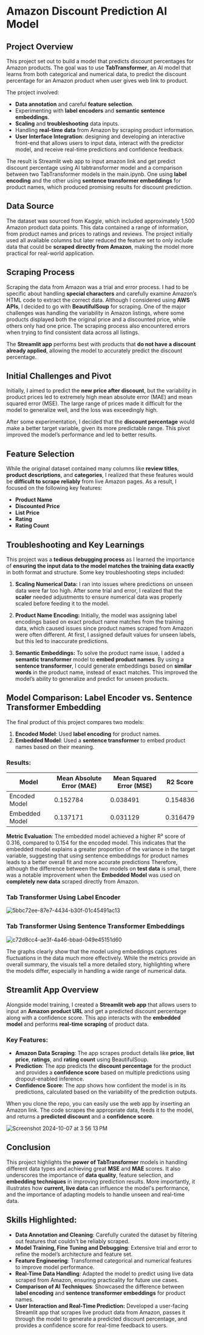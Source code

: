 # Amazon Discount Prediction AI Model

## Project Overview
This project set out to build a model that predicts discount percentages for Amazon products. The goal was to use **TabTransformer**, an AI model that learns from both categorical and numerical data, to predict the discount percentage for an Amazon product when user gives web link to product.

The project involved:
- **Data annotation** and careful **feature selection**.
- Experimenting with **label encoders** and **semantic sentence embeddings**.
- **Scaling** and **troubleshooting** data inputs.
- Handling **real-time data** from Amazon by scraping product information.
- **User Interface Integration**: designing and developing an interactive front-end that allows users to input data, interact with the predictor model, and receive real-time predictions and confidence feedback. 

The result is Streamlit web app to input amazon link and get predict discount percentage using AI tabtransformer model and a comparison between two TabTransformer models in the main.ipynb. One using **label encoding** and the other using **sentence transformer embeddings** for product names, which produced promising results for discount prediction.

## Data Source
The dataset was sourced from Kaggle, which included approximately 1,500 Amazon product data points. This data contained a range of information, from product names and prices to ratings and reviews. The project initially used all available columns but later reduced the feature set to only include data that could be **scraped directly from Amazon**, making the model more practical for real-world application.

## Scraping Process
Scraping the data from Amazon was a trial and error process. I had to be specific about handling **special characters** and carefully examine Amazon’s HTML code to extract the correct data. Although I considered using **AWS APIs**, I decided to go with **BeautifulSoup** for scraping. One of the major challenges was handling the variability in Amazon listings, where some products displayed both the original price and a discounted price, while others only had one price. The scraping process also encountered errors when trying to find consistent data across all listings.

The **Streamlit app** performs best with products that **do not have a discount already applied**, allowing the model to accurately predict the discount percentage.

## Initial Challenges and Pivot
Initially, I aimed to predict the **new price after discount**, but the variability in product prices led to extremely high mean absolute error (MAE) and mean squared error (MSE). The large range of prices made it difficult for the model to generalize well, and the loss was exceedingly high.

After some experimentation, I decided that the **discount percentage** would make a better target variable, given its more predictable range. This pivot improved the model’s performance and led to better results.

## Feature Selection
While the original dataset contained many columns like **review titles**, **product descriptions**, and **categories**, I realized that these features would be **difficult to scrape reliably** from live Amazon pages. As a result, I focused on the following key features:
- **Product Name**
- **Discounted Price**
- **List Price**
- **Rating**
- **Rating Count**

## Troubleshooting and Key Learnings
This project was a **tedious debugging process** as I learned the importance of **ensuring the input data to the model matches the training data exactly** in both format and structure. Some key troubleshooting steps included:

1. **Scaling Numerical Data:** I ran into issues where predictions on unseen data were far too high. After some trial and error, I realized that the **scaler** needed adjustments to ensure numerical data was properly scaled before feeding it to the model.
   
2. **Product Name Encoding:** Initially, the model was assigning label encodings based on exact product name matches from the training data, which caused issues since product names scraped from Amazon were often different. At first, I assigned default values for unseen labels, but this led to inaccurate predictions.

3. **Semantic Embeddings:** To solve the product name issue, I added a **semantic transformer** model to **embed product names**. By using a **sentence transformer**, I could generate embeddings based on **similar words** in the product name, instead of exact matches. This improved the model’s ability to generalize and predict for unseen products.

## Model Comparison: Label Encoder vs. Sentence Transformer Embedding
The final product of this project compares two models:
1. **Encoded Model**: Used **label encoding** for product names.
2. **Embedded Model**: Used a **sentence transformer** to embed product names based on their meaning.

### Results:

| Model            | Mean Absolute Error (MAE) | Mean Squared Error (MSE) | R2 Score   |
|------------------|--------------------------|--------------------------|------------|
| Encoded Model    | 0.152784                  | 0.038491                  | 0.154836   |
| Embedded Model   | 0.137171                  | 0.031129                  | 0.316479   |



**Metric Evaluation**: The embedded model achieved a higher R² score of 0.316, compared to 0.154 for the encoded model. This indicates that the embedded model explains a greater proportion of the variance in the target variable, suggesting that using sentence embeddings for product names leads to a better overall fit and more accurate predictions
Therefore, although the difference between the two models on **test data** is small, there was a notable improvement when the **Embedded Model** was used on **completely new data** scraped directly from Amazon.
### Tab Transformer Using Label Encoder
![5bbc72ee-87e7-4434-b30f-01c45491ac13](https://github.com/user-attachments/assets/4dd13424-4b4a-4cca-9e9d-1e27e9de0678)

### Tab Transformer Using Sentence Transformer Embeddings
![c72d8cc4-ae3f-4a46-bbad-049e45151d60](https://github.com/user-attachments/assets/bb9fcb03-c92d-4606-9276-dc4690f5aa82)

The graphs clearly show that the model using embeddings captures fluctuations in the data much more effectively. While the metrics provide an overall summary, the visuals tell a more detailed story, highlighting where the models differ, especially in handling a wide range of numerical data.


## Streamlit App Overview
Alongside model training, I created a **Streamlit web app** that allows users to input an **Amazon product URL** and get a predicted discount percentage along with a confidence score. This app interacts with the **embedded model** and performs **real-time scraping** of product data.

### Key Features:
- **Amazon Data Scraping**: The app scrapes product details like **price**, **list price**, **ratings**, and **rating count** using BeautifulSoup.
- **Prediction**: The app predicts the **discount percentage** for the product and provides a **confidence score** based on multiple predictions using dropout-enabled inference.
- **Confidence Score**: The app shows how confident the model is in its predictions, calculated based on the variability of the prediction outputs.

When you clone the repo, you can easily use the web app by inserting an Amazon link. The code scrapes the appropriate data, feeds it to the model, and returns a **predicted discount** and a **confidence score**.

![Screenshot 2024-10-07 at 3 56 13 PM](https://github.com/user-attachments/assets/26362d10-6539-408b-9b8d-f14973ca0597)



## Conclusion
This project highlights the **power of TabTransformer** models in handling different data types and achieving great **MSE** and **MAE** scores. It also underscores the importance of **data quality**, feature selection, and **embedding techniques** in improving prediction results. More importantly, it illustrates how **current, live data** can influence the model's performance, and the importance of adapting models to handle unseen and real-time data.

## Skills Highlighted:
- **Data Annotation and Cleaning**: Carefully curated the dataset by filtering out features that couldn't be reliably scraped.
- **Model Training, Fine Tuning and Debugging**: Extensive trial and error to refine the model’s architecture and feature set.
- **Feature Engineering**: Transformed categorical and numerical features to improve model performance.
- **Real-Time Data Handling**: Adapted the model to predict using live data scraped from Amazon, ensuring practicality for future use cases.
- **Comparison of AI Techniques**: Showcased the difference between **label encoding** and **sentence transformer embeddings** for product names.
- **User Interaction and Real-Time Prediction:** Developed a user-facing Streamlit app that scrapes live product data from Amazon, passes it through the model to generate a predicted discount percentage, and provides a confidence score for real-time feedback to users.

